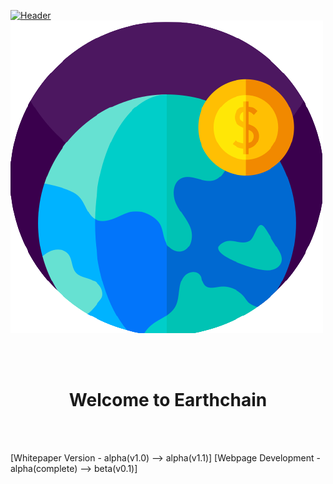 [![Header](https://raw.githubusercontent.com/MartinHeinz/<OWNER>/<OWNER>/readme_header.png "Header")](https://herophilos.site/)
![GitHub Logo](/Images/transparent_logo.png)

<br><br>
<center>
  <h1>Welcome to Earthchain</h1>
</center>
<br><br>

[Whitepaper Version - alpha(v1.0) --> alpha(v1.1)]
[Webpage Development - alpha(complete) --> beta(v0.1)]
